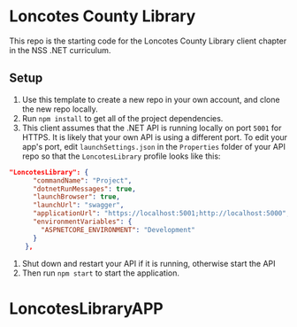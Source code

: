 # Loncotes County Library

This repo is the starting code for the Loncotes County Library client chapter in the NSS .NET curriculum.

## Setup

1. Use this template to create a new repo in your own account, and clone the new repo locally.
1. Run `npm install` to get all of the project dependencies.
1. This client assumes that the .NET API is running locally on port `5001` for HTTPS. It is likely that your own API is using a different port. To edit your app's port, edit `launchSettings.json` in the `Properties` folder of your API repo so that the `LoncotesLibrary` profile looks like this:

```json
"LoncotesLibrary": {
      "commandName": "Project",
      "dotnetRunMessages": true,
      "launchBrowser": true,
      "launchUrl": "swagger",
      "applicationUrl": "https://localhost:5001;http://localhost:5000",
      "environmentVariables": {
        "ASPNETCORE_ENVIRONMENT": "Development"
      }
    },
```

1. Shut down and restart your API if it is running, otherwise start the API
1. Then run `npm start` to start the application.
# LoncotesLibraryAPP
